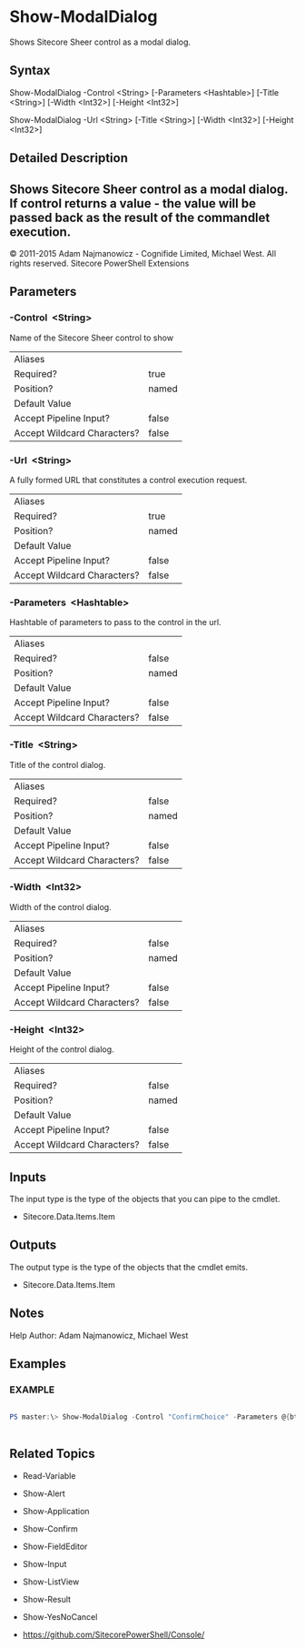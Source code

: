﻿# Show-ModalDialog 
 
Shows Sitecore Sheer control as a modal dialog. 
 
## Syntax 
 
Show-ModalDialog -Control &lt;String&gt; [-Parameters &lt;Hashtable&gt;] [-Title &lt;String&gt;] [-Width &lt;Int32&gt;] [-Height &lt;Int32&gt;] 
 
Show-ModalDialog -Url &lt;String&gt; [-Title &lt;String&gt;] [-Width &lt;Int32&gt;] [-Height &lt;Int32&gt;] 
 
 
## Detailed Description 
Shows Sitecore Sheer control as a modal dialog. If control returns a value - the value will be passed back as the result of the commandlet execution. 
- 
© 2011-2015 Adam Najmanowicz - Cognifide Limited, Michael West. All rights reserved. Sitecore PowerShell Extensions 
 
## Parameters 
 
### -Control&nbsp; &lt;String&gt; 
 
Name of the Sitecore Sheer control to show
 

| | |
| - | - |
| Aliases |  |
| Required? | true |
| Position? | named |
| Default Value |  |
| Accept Pipeline Input? | false |
| Accept Wildcard Characters? | false | 
 
### -Url&nbsp; &lt;String&gt; 
 
A fully formed URL that constitutes a control execution request.
 

| | |
| - | - |
| Aliases |  |
| Required? | true |
| Position? | named |
| Default Value |  |
| Accept Pipeline Input? | false |
| Accept Wildcard Characters? | false | 
 
### -Parameters&nbsp; &lt;Hashtable&gt; 
 
Hashtable of parameters to pass to the control in the url.
 

| | |
| - | - |
| Aliases |  |
| Required? | false |
| Position? | named |
| Default Value |  |
| Accept Pipeline Input? | false |
| Accept Wildcard Characters? | false | 
 
### -Title&nbsp; &lt;String&gt; 
 
Title of the control dialog.
 

| | |
| - | - |
| Aliases |  |
| Required? | false |
| Position? | named |
| Default Value |  |
| Accept Pipeline Input? | false |
| Accept Wildcard Characters? | false | 
 
### -Width&nbsp; &lt;Int32&gt; 
 
Width of the control dialog.
 

| | |
| - | - |
| Aliases |  |
| Required? | false |
| Position? | named |
| Default Value |  |
| Accept Pipeline Input? | false |
| Accept Wildcard Characters? | false | 
 
### -Height&nbsp; &lt;Int32&gt; 
 
Height of the control dialog.
 

| | |
| - | - |
| Aliases |  |
| Required? | false |
| Position? | named |
| Default Value |  |
| Accept Pipeline Input? | false |
| Accept Wildcard Characters? | false | 
 
## Inputs 
 
The input type is the type of the objects that you can pipe to the cmdlet. 
 
* Sitecore.Data.Items.Item 
 
## Outputs 
 
The output type is the type of the objects that the cmdlet emits. 
 
* Sitecore.Data.Items.Item 
 
## Notes 
 
Help Author: Adam Najmanowicz, Michael West 
 
## Examples 
 
### EXAMPLE 
 
 
 
```powershell   
 
PS master:\> Show-ModalDialog -Control "ConfirmChoice" -Parameters @{btn_0="Yes (returns btn_0)"; btn_1="No (returns btn_1)"; btn_2="return btn_2"; te="Message Text"; cp="My Caption"} -Height 120 -Width 400 
 
``` 
 
## Related Topics 
 
* Read-Variable 
 
* Show-Alert 
 
* Show-Application 
 
* Show-Confirm 
 
* Show-FieldEditor 
 
* Show-Input 
 
* Show-ListView 
 
* Show-Result 
 
* Show-YesNoCancel 
 
* <a href='https://github.com/SitecorePowerShell/Console/' target='_blank'>https://github.com/SitecorePowerShell/Console/</a><br/>
